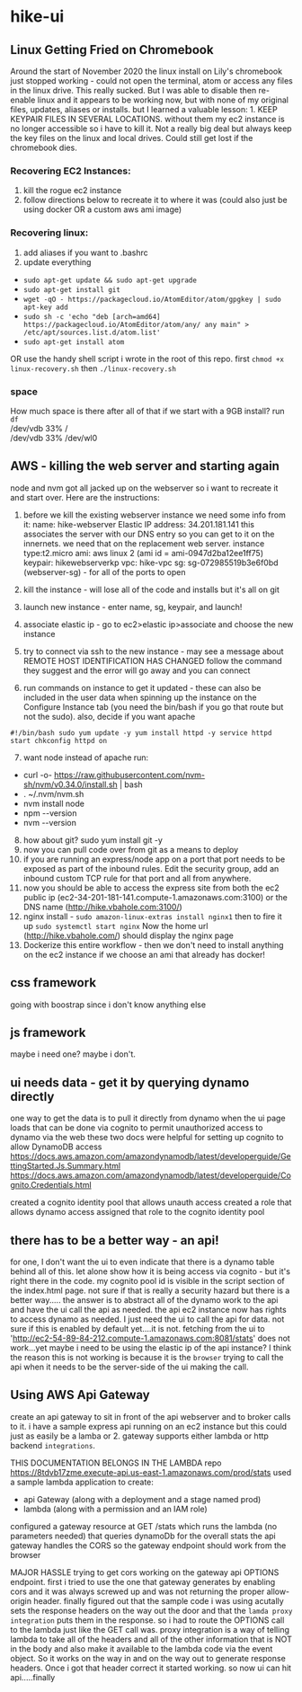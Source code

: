 # hike-ui


## Linux Getting Fried on Chromebook
Around the start of November 2020 the linux install on Lily's chromebook just stopped working - could not open the terminal, atom or access any files in the linux drive.  This really sucked. But I was able to disable then re-enable linux and it appears to be working now, but with none of my original files, updates, aliases or installs. but I learned a valuable lesson: 1. KEEP KEYPAIR FILES IN SEVERAL LOCATIONS. without them my ec2 instance is no longer accessible so i have to kill it. Not a really big deal but always keep the key files on the linux and local drives. Could still get lost if the chromebook dies.
### Recovering EC2 Instances:
1. kill the rogue ec2 instance
2. follow directions below to recreate it to where it was (could also just be using docker OR a custom aws ami image)  
### Recovering linux:
1. add aliases if you want to .bashrc
2. update everything
- `sudo apt-get update && sudo apt-get upgrade`
- `sudo apt-get install git`
- `wget -qO - https://packagecloud.io/AtomEditor/atom/gpgkey | sudo apt-key add`
- `sudo sh -c 'echo "deb [arch=amd64] https://packagecloud.io/AtomEditor/atom/any/ any main" > /etc/apt/sources.list.d/atom.list'`
- `sudo apt-get install atom`

OR use the handy shell script i wrote in the root of this repo. first `chmod +x linux-recovery.sh` then `./linux-recovery.sh`

### space 
How much space is there after all of that if we start with a 9GB install? 
run `df`  
/dev/vdb 33% /  
/dev/vdb 33% /dev/wl0

## AWS - killing the web server and starting again
node and nvm got all jacked up on the webserver so i want to recreate it and start over.
Here are the instructions:

1. before we kill the existing webserver instance we need some info from it:
name: hike-webserver
Elastic IP address: 34.201.181.141 this associates the server with our DNS entry so you can get to it on the innernets. we need that on the replacement web server.
instance type:t2.micro
ami: aws linux 2 (ami id = ami-0947d2ba12ee1ff75)
keypair: hikewebserverkp
vpc: hike-vpc
sg: sg-072985519b3e6f0bd (webserver-sg) - for all of the ports to open

2. kill the instance - will lose all of the code and installs but it's all on git
3. launch new instance - enter name, sg, keypair, and launch!
4. associate elastic ip - go to ec2>elastic ip>associate and choose the new instance
5. try to connect via ssh to the new instance - may see a message about REMOTE HOST IDENTIFICATION HAS CHANGED follow the command they suggest and the error will go away and you can connect
6. run commands on instance to get it updated - these can also be included in the user data when spinning up the instance on the Configure Instance tab (you need the bin/bash if you go that route but not the sudo). also, decide if you want apache

`
#!/bin/bash
sudo yum update -y
yum install httpd -y
service httpd start
chkconfig httpd on
`

7. want node instead of apache run:
- curl -o- https://raw.githubusercontent.com/nvm-sh/nvm/v0.34.0/install.sh | bash
- . ~/.nvm/nvm.sh
- nvm install node
- npm --version
- nvm --version

8. how about git? sudo yum install git -y
9. now you can pull code over from git as a means to deploy
10. if you are running an express/node app on a port that port needs to be exposed as part of the inbound rules. Edit the security group, add an inbound custom TCP rule for that port and all from anywhere.
11. now you should be able to access the express site from both the ec2 public ip (ec2-34-201-181-141.compute-1.amazonaws.com:3100) or the DNS name (http://hike.vbahole.com:3100/)
12. nginx install - `sudo amazon-linux-extras install nginx1` then to fire it up `sudo systemctl start nginx` Now the home url (http://hike.vbahole.com/) should display the nginx page
13. Dockerize this entire workflow - then we don't need to install anything on the ec2 instance if we choose an ami that already has docker!


## css framework
going with boostrap since i don't know anything else

## js framework
maybe i need one? maybe i don't.

## ui needs data - get it by querying dynamo directly
one way to get the data is to pull it directly from dynamo when the ui page loads
that can be done via cognito to permit unauthorized access to dynamo via the web
these two docs were helpful for setting up cognito to allow DynamoDB access
https://docs.aws.amazon.com/amazondynamodb/latest/developerguide/GettingStarted.Js.Summary.html
https://docs.aws.amazon.com/amazondynamodb/latest/developerguide/Cognito.Credentials.html

created a cognito identity pool that allows unauth access
created a role that allows dynamo access
assigned that role to the cognito identity pool

## there has to be a better way - an api!
for one, I don't want the ui to even indicate that there is a dynamo table behind all of this. let alone show how it is being access via cognito - but it's right there in the code. my cognito pool id is visible in the script section of the index.html page. not sure if that is really a security hazard but there is a better way.....
the answer is to abstract all of the dynamo work to the api and have the ui call the api as needed.
the api ec2 instance now has rights to access dynamo as needed. I just need the ui to call the api for data.
not sure if this is enabled by default yet....it is not. fetching from the ui to
'http://ec2-54-89-84-212.compute-1.amazonaws.com:8081/stats' does not work...yet
maybe i need to be using the elastic ip of the api instance?
I think the reason this is not working is because it is the `browser` trying to call the api when it needs to be the server-side of the ui making the call.

## Using AWS Api Gateway
create an api gateway to sit in front of the api webserver and to broker calls to it.
i have a sample express api running on an ec2 instance but this could just as easily be a lamba or 2.
gateway supports either lambda or http backend `integrations`.

THIS DOCUMENTATION BELONGS IN THE LAMBDA repo
https://8tdvb17zme.execute-api.us-east-1.amazonaws.com/prod/stats
used a sample lambda application to create:
- api Gateway (along with a deployment and a stage named prod)
- lambda (along with a permission and an IAM role)

configured a gateway resource at GET /stats
which runs the lambda (no parameters needed) that queries dynamoDb for the overall stats
the api gateway handles the CORS so the gateway endpoint should work from the browser

MAJOR HASSLE trying to get cors working on the gateway api OPTIONS endpoint. first i tried to use the one that gateway generates by enabling cors and it was always screwed up and was not returning the proper allow-origin header. finally figured out that the sample code i was using acutally sets the response headers on the way out the door and that the `lamda proxy integration` puts them in the response. so i had to route the OPTIONS call to the lambda just like the GET call was. proxy integration is a way of telling lambda to take all of the headers and all of the other information that is NOT in the body and also make it available to the lambda code via the event object. So it works on the way in and on the way out to generate response headers. Once i got that header correct it started working. so now ui can hit api.....finally
